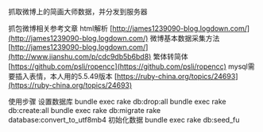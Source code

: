 抓取微博上的简画大师数据，并分发到服务器

抓包微博相关参考文章
html解析
[http://james1239090-blog.logdown.com/](http://james1239090-blog.logdown.com/)
微博基本数据采集方法
[http://james1239090-blog.logdown.com/](http://www.jianshu.com/p/cdc9db5b6bd8)
繁体转简体
[https://github.com/psli/ropencc](https://github.com/psli/ropencc)
mysql需要插入表情，本人用的5.5.49版本
[https://ruby-china.org/topics/24693](https://ruby-china.org/topics/24693)

使用步骤
设置数据库
bundle exec rake db:drop:all
bundle exec rake db:create:all
bundle exec rake db:migrate
rake database:convert_to_utf8mb4
初始化数据
bundle exec rake db:seed_fu




